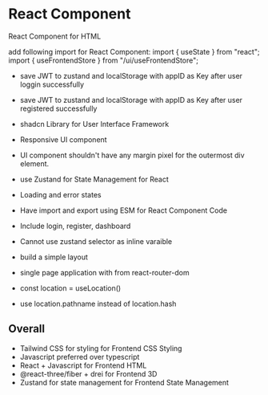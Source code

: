 # React Component

React Component for HTML

add following import for React Component:
import { useState } from "react";
import { useFrontendStore } from "/ui/useFrontendStore";

- save JWT to zustand and localStorage with appID as Key after user loggin successfully
- save JWT to zustand and localStorage with appID as Key after user registered successfully

- shadcn Library for User Interface Framework
- Responsive UI component
- UI component shouldn't have any margin pixel for the outermost div element.
- use Zustand for State Management for React
- Loading and error states
- Have import and export using ESM for React Component Code
- Include login, register, dashboard

- Cannot use zustand selector as inline varaible
- build a simple layout
- single page application with <HashRouter> from react-router-dom
- const location = useLocation()  
- use location.pathname instead of location.hash

## Overall 

- Tailwind CSS for styling for Frontend CSS Styling
- Javascript preferred over typescript
- React + Javascript for Frontend HTML
- @react-three/fiber + drei for Frontend 3D
- Zustand for state management for Frontend State Management

